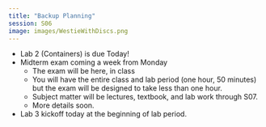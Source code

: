 ```yaml
---
title: "Backup Planning"
session: S06
image: images/WestieWithDiscs.png
---
```


* Lab 2 (Containers) is due Today!
* Midterm exam coming a week from Monday
    * The exam will be here, in class
    * You will have the entire class and lab period (one hour, 50 minutes) but the exam will be designed to take less than one hour.
    * Subject matter will be lectures, textbook, and lab work through S07.
    * More details soon.
* Lab 3 kickoff today at the beginning of lab period.